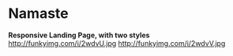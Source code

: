 # Namaste
<b>Responsive Landing Page, with two styles</b>
<img>http://funkyimg.com/i/2wdvU.jpg</img>
<img>http://funkyimg.com/i/2wdvV.jpg</img>
